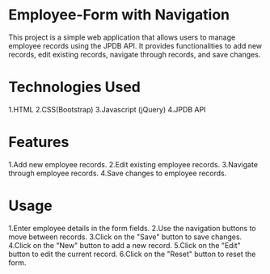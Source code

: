 # Employee-Form with Navigation
This project is a simple web application that allows users to manage employee records using the JPDB API. It provides functionalities to add new records, edit existing records, navigate through records, and save changes.
# Technologies Used
1.HTML
2.CSS(Bootstrap)
3.Javascript (jQuery)
4.JPDB API
# Features
1.Add new employee records.
2.Edit existing employee records.
3.Navigate through employee records.
4.Save changes to employee records.
# Usage
1.Enter employee details in the form fields.
2.Use the navigation buttons to move between records.
3.Click on the "Save" button to save changes.
4.Click on the "New" button to add a new record.
5.Click on the "Edit" button to edit the current record.
6.Click on the "Reset" button to reset the form.
